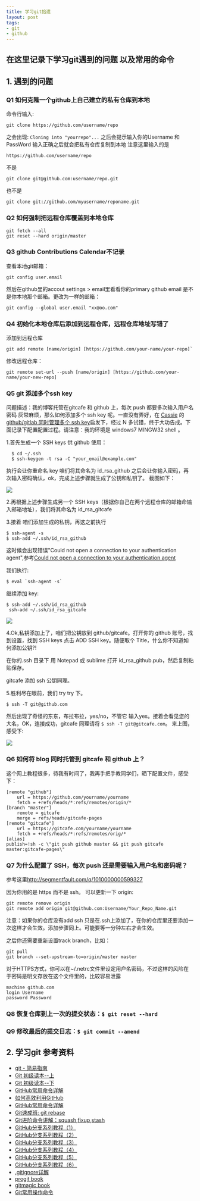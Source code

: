 ```yaml
---
title: 学习git拾遗
layout: post
tags:
- git
- github
---
```


## 在这里记录下学习git遇到的问题 以及常用的命令



## 1. 遇到的问题

### Q1  如何克隆一个github上自己建立的私有仓库到本地

命令行输入:

```
git clone https://github.com/username/repo
```

之会出现: `Cloning into "yourrepo"...`  之后会提示输入你的Username 和PassWord 输入正确之后就会把私有仓库复制到本地 注意这里输入的是

```
https://github.com/username/repo
```

不是

```
git clone git@github.com:username/repo.git
```

也不是

```
git clone git://github.com/myusername/reponame.git
```


### Q2  如何强制把远程仓库覆盖到本地仓库

```
git fetch --all
git reset --hard origin/master
```


### Q3  github Contributions Calendar不记录

查看本地git邮箱：

```
git config user.email
```

然后在github里的accout settings > email里看看你的primary github email  是不是你本地那个邮箱。更改为一样的邮箱：

```
git config --global user.email "xx@oo.com"
```


### Q4  初始化本地仓库后添加到远程仓库，远程仓库地址写错了

添加到远程仓库

```
git add remote [name/origin] [https://github.com/your-name/your-repo]`
```

修改远程仓库：

```
git remote set-url --push [name/origin] [https://github.com/your-name/your-new-repo]
```

### Q5 git 添加多个ssh key

问题描述：我的博客托管在gitcafe 和 github 上，每次 push 都要多次输入用户名密码 灰常麻烦，那么如何添加多个 ssh key 呢。一直没有弄好，在 [Cassie](http://xuyuan923.github.io/) 的 [github/gitlab 同时管理多个 ssh key](http://xuyuan923.github.io/2014/11/04/github-gitlab-ssh/)启发下，经过 N 多试错，终于大功告成。下面记录下配置配置过程。请注意：我的环境是 windows7 MINGW32 shell
。

1.首先生成一个 SSH keys 供 github 使用：

  ```
    $ cd ~/.ssh
    $ ssh-keygen -t rsa -C "your_email@example.com"
  ```

  执行会让你重命名 key 咱们将其命名为 id_rsa_github
  之后会让你输入密码，再次输入密码确认，ok，完成上述步骤就生成了公钥和私钥了。
  截图如下：

  ![](http://paddingme.qiniudn.com/ssh1.png)

2.再根据上述步骤生成另一个 SSH keys（根据你自己在两个远程仓库的邮箱命输入邮箱地址），我们将其命名为 id_rsa_gitcafe

3.接着 咱们添加生成的私钥，再这之前执行

  ```
  $ ssh-agent -s
  $ ssh-add ~/.ssh/id_rsa_github
  ```

  这时候会出现错误"Could not open a connection to your authentication agent",参考[Could not open a connection to your authentication agent](http://stackoverflow.com/questions/17846529/could-not-open-a-connection-to-your-authentication-agent)

  我们执行:

  ```
  $ eval `ssh-agent -s`
  ```

  继续添加 key:

  ```
  $ ssh-add ~/.ssh/id_rsa_github
   ssh-add ~/.ssh/id_rsa_gitcafe
  ```

  ![](http://paddingme.qiniudn.com/ssh2.PNG)

4.Ok,私钥添加上了，咱们把公钥放到 github/gitcafe。打开你的 github 账号，找到设置，找到 SSH keys 点击 ADD SSH key。随便取个 Title，什么你不知道如何添加公钥?!

  在你的.ssh 目录下 用 Notepad 或 sublime 打开 id_rsa_github.pub，然后复制粘贴保存。

  gitcafe 添加 ssh 公钥同理。

5.胜利尽在眼前，我们 try try 下。

   ```
   $ ssh -T git@github.com
   ```

  然后出现了奇怪的东东，布拉布拉，yes/no，不管它 输入yes。接着会看见您的大名，OK，连接成功，gitcafe 同理请将 `$ ssh -T git@gitcafe.com`。 来上图，感受下:

  ![](http://paddingme.qiniudn.com/ssh3.PNG)

### Q6 如何将 blog 同时托管到 gitcafe 和 github 上？

这个网上教程很多，待我有时间了，我再手把手教同学们，晒下配置文件，感受下：

```
[remote "github"]
    url = https://github.com/yourname/yourname
    fetch = +refs/heads/*:refs/remotes/origin/*
[branch "master"]
    remote = gitcafe
    merge = refs/heads/gitcafe-pages
[remote "gitcafe"]
    url = https://gitcafe.com/yourname/yourname
    fetch = +refs/heads/*:refs/remotes/orig/*
[alias]
publish=!sh -c \"git push github master && git push gitcafe master:gitcafe-pages\"
```

### Q7 为什么配置了 SSH，每次 push 还是需要输入用户名和密码呢？

参考这里<http://segmentfault.com/q/1010000000599327>

因为你用的是 https 而不是 ssh。
可以更新一下 origin:

```
git remote remove origin
git remote add origin git@github.com:Username/Your_Repo_Name.git
```

注意：如果你的仓库没有add ssh 只是在.ssh上添加了，在你的仓库里还要添加一次这样才会生效。添加步骤同上。可能要等一分钟左右才会生效。

之后你还需要重新设置track branch，比如：

```
git pull
git branch --set-upstream-to=origin/master master
```

对于HTTPS方式，你可以在~/.netrc文件里设定用户名密码，不过这样的风险在于密码是明文存放在这个文件里的，比较容易泄露

```
machine github.com
login Username
password Password
```

### Q8 恢复仓库到上一次的提交状态：`$ git reset --hard`

### Q9 修改最后的提交日志：`$ git commit --amend`

## 2. 学习git 参考资料

+ [git - 简易指南](http://www.bootcss.com/p/git-guide/)
+ [Git 初级读本--上](http://www.html-js.com/article/1534)
+ [Git 初级读本--下](http://www.html-js.com/article/1535)
+ [GitHub常用命令详解](http://www.html-js.com/article/2023)
+ [如何高效利用GitHub](http://www.yangzhiping.com/tech/github.html)
+ [GitHub常用命令详解](http://www.html-js.com/article/2023)
+ [Git速成班: git rebase](http://www.html-js.com/article/2021)
+ [Git进阶命令讲解：squash,fixup,stash](http://www.html-js.com/article/2064)
+ [GitHub分支系列教程（1）](http://www.html-js.com/article/2024)
+ [GitHub分支系列教程（2）](http://www.html-js.com/article/2025)
+ [GitHub分支系列教程（3）](http://www.html-js.com/article/2026)
+ [GitHub分支系列教程（4）](http://www.html-js.com/article/2027)
+ [GitHub分支系列教程（5）](http://www.html-js.com/article/2028)
+ [GitHub分支系列教程（6）](http://www.html-js.com/article/2029)
+ [.gitignore详解](http://www.html-js.com/article/2030)
+ [progit book](https://github.com/numbbbbb/progit-zh-pdf-epub-mobi)
+ [gitmagic book](https://github.com/blynn/gitmagic/tree/master/zh_cn)
+ [Git常用操作命令](http://yuehu.io/padding-me/425)
